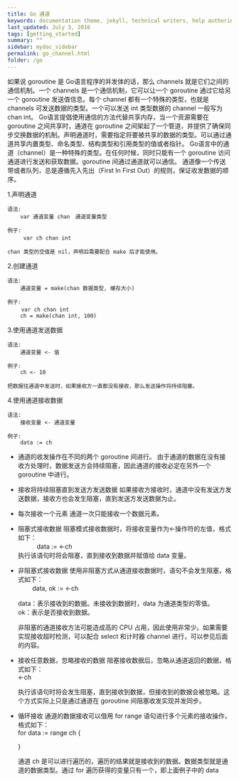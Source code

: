 ```yaml
---
title: Go 通道
keywords: documentation theme, jekyll, technical writers, help authoring tools, hat replacements
last_updated: July 3, 2016
tags: [getting_started]
summary: ""
sidebar: mydoc_sidebar
permalink: go_channel.html
folder: /go
---
```


如果说 goroutine 是 Go语言程序的并发体的话，那么 channels 就是它们之间的通信机制。一个 channels 是一个通信机制，它可以让一个 goroutine 通过它给另一个 goroutine 发送值信息。每个 channel 都有一个特殊的类型，也就是 channels 可发送数据的类型。一个可以发送 int 类型数据的 channel 一般写为 chan int。
Go语言提倡使用通信的方法代替共享内存，当一个资源需要在 goroutine 之间共享时，通道在 goroutine 之间架起了一个管道，并提供了确保同步交换数据的机制。声明通道时，需要指定将要被共享的数据的类型。可以通过通道共享内置类型、命名类型、结构类型和引用类型的值或者指针。
Go语言中的通道（channel）是一种特殊的类型。在任何时候，同时只能有一个 goroutine 访问通道进行发送和获取数据。goroutine 间通过通道就可以通信。
通道像一个传送带或者队列，总是遵循先入先出（First In First Out）的规则，保证收发数据的顺序。

1.声明通道
  
    语法: 
        var 通道变量 chan　通道变量类型

    例子:
    　　　var ch chan int

    chan 类型的空值是 nil，声明后需要配合 make 后才能使用。
2.创建通道

    语法: 
        通道变量 = make(chan 数据类型, 缓存大小)

    例子:
    　　 var ch chan int
        ch = make(chan int, 100)

3.使用通道发送数据

    语法: 
        通道变量 <- 值

    例子:
        ch <- 10
        
    把数据往通道中发送时，如果接收方一直都没有接收，那么发送操作将持续阻塞。

4.使用通道接收数据

    语法:
        接收变量 <- 通道变量        

    例子:
        data := ch

* 通道的收发操作在不同的两个 goroutine 间进行。
由于通道的数据在没有接收方处理时，数据发送方会持续阻塞，因此通道的接收必定在另外一个 goroutine 中进行。

* 接收将持续阻塞直到发送方发送数据
  如果接收方接收时，通道中没有发送方发送数据，接收方也会发生阻塞，直到发送方发送数据为止。

* 每次接收一个元素
通道一次只能接收一个数据元素。

* 阻塞式接收数据
阻塞模式接收数据时，将接收变量作为<-操作符的左值，格式如下：  
　　　data := <-ch  
执行该语句时将会阻塞，直到接收到数据并赋值给 data 变量。

* 非阻塞式接收数据
  使用非阻塞方式从通道接收数据时，语句不会发生阻塞，格式如下：  
　　 data, ok := <-ch

    data：表示接收到的数据。未接收到数据时，data 为通道类型的零值。  
    ok：表示是否接收到数据。

  非阻塞的通道接收方法可能造成高的 CPU 占用，因此使用非常少。如果需要实现接收超时检测，可以配合 select 和计时器 channel 进行，可以参见后面的内容。

* 接收任意数据，忽略接收的数据
  阻塞接收数据后，忽略从通道返回的数据，格式如下：  
    <-ch

  执行该语句时将会发生阻塞，直到接收到数据，但接收到的数据会被忽略。这个方式实际上只是通过通道在 goroutine 间阻塞收发实现并发同步。

* 循环接收
  通道的数据接收可以借用 for range 语句进行多个元素的接收操作，格式如下：  
    for data := range ch {

    }

  通道 ch 是可以进行遍历的，遍历的结果就是接收到的数据。数据类型就是通道的数据类型。通过 for 遍历获得的变量只有一个，即上面例子中的 data